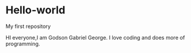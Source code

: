 # Hello-world
My first repository 

HI everyone,I am Godson Gabriel George. 
I love coding and does more of programming. 
